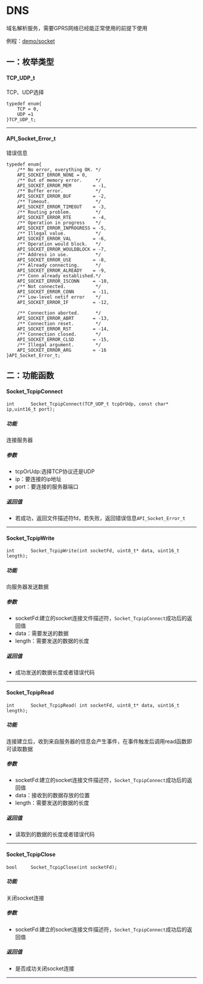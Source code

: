 DNS
====

域名解析服务，需要GPRS网络已经能正常使用的前提下使用

例程：[demo/socket](https://github.com/Ai-Thinker-Open/GPRS_C_SDK/blob/master/demo/socket/src/demo_socket.c)


## 一：枚举类型

#### TCP_UDP_t

TCP、UDP选择

```
typedef enum{
    TCP = 0,
    UDP =1
}TCP_UDP_t;
```

---

#### API_Socket_Error_t

错误信息

```
typedef enum{
    /** No error, everything OK. */
    API_SOCKET_ERROR_NONE = 0,
    /** Out of memory error.     */
    API_SOCKET_ERROR_MEM        = -1,
    /** Buffer error.            */
    API_SOCKET_ERROR_BUF        = -2,
    /** Timeout.                 */
    API_SOCKET_ERROR_TIMEOUT    = -3,
    /** Routing problem.         */
    API_SOCKET_ERROR_RTE        = -4,
    /** Operation in progress    */
    API_SOCKET_ERROR_INPROGRESS = -5,
    /** Illegal value.           */
    API_SOCKET_ERROR_VAL        = -6,
    /** Operation would block.   */
    API_SOCKET_ERROR_WOULDBLOCK = -7,
    /** Address in use.          */
    API_SOCKET_ERROR_USE        = -8,
    /** Already connecting.      */
    API_SOCKET_ERROR_ALREADY    = -9,
    /** Conn already established.*/
    API_SOCKET_ERROR_ISCONN     = -10,
    /** Not connected.           */
    API_SOCKET_ERROR_CONN       = -11,
    /** Low-level netif error    */
    API_SOCKET_ERROR_IF         = -12,

    /** Connection aborted.      */
    API_SOCKET_ERROR_ABRT       = -13,
    /** Connection reset.        */
    API_SOCKET_ERROR_RST        = -14,
    /** Connection closed.       */
    API_SOCKET_ERROR_CLSD       = -15,
    /** Illegal argument.        */
    API_SOCKET_ERROR_ARG        = -16
}API_Socket_Error_t;
```


## 二：功能函数


#### Socket_TcpipConnect

```
int      Socket_TcpipConnect(TCP_UDP_t tcpOrUdp, const char* ip,uint16_t port);
```

##### 功能

连接服务器

##### 参数

* tcpOrUdp:选择TCP协议还是UDP
* ip：要连接的ip地址
* port：要连接的服务器端口

##### 返回值

* 若成功，返回文件描述符fd，若失败，返回错误信息`API_Socket_Error_t`

---

#### Socket_TcpipWrite

```
int      Socket_TcpipWrite(int socketFd, uint8_t* data, uint16_t length);
```

##### 功能

向服务器发送数据

##### 参数

* socketFd:建立的socket连接文件描述符，`Socket_TcpipConnect`成功后的返回值
* data：需要发送的数据
* length：需要发送的数据的长度

##### 返回值

* 成功发送的数据长度或者错误代码

---

#### Socket_TcpipRead

```
int      Socket_TcpipRead( int socketFd, uint8_t* data, uint16_t length);
```

##### 功能

连接建立后，收到来自服务器的信息会产生事件，在事件触发后调用read函数即可读取数据

##### 参数

* socketFd:建立的socket连接文件描述符，`Socket_TcpipConnect`成功后的返回值
* data：接收到的数据存放的位置
* length：需要发送的数据的长度

##### 返回值

* 读取到的数据的长度或者错误代码

---

#### Socket_TcpipClose

```
bool     Socket_TcpipClose(int socketFd);
```

##### 功能

关闭socket连接

##### 参数

* socketFd:建立的socket连接文件描述符，`Socket_TcpipConnect`成功后的返回值

##### 返回值

* 是否成功关闭socket连接

---
